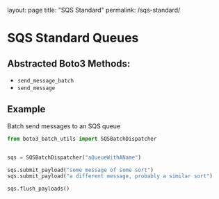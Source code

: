 layout: page
title: "SQS Standard"
permalink: /sqs-standard/

# SQS Standard Queues
## Abstracted Boto3 Methods:
* `send_message_batch`
* `send_message`

## Example
Batch send messages to an SQS queue
```python
from boto3_batch_utils import SQSBatchDispatcher


sqs = SQSBatchDispatcher("aQueueWithAName")

sqs.submit_payload("some message of some sort")
sqs.submit_payload("a different message, probably a similar sort")

sqs.flush_payloads()
```